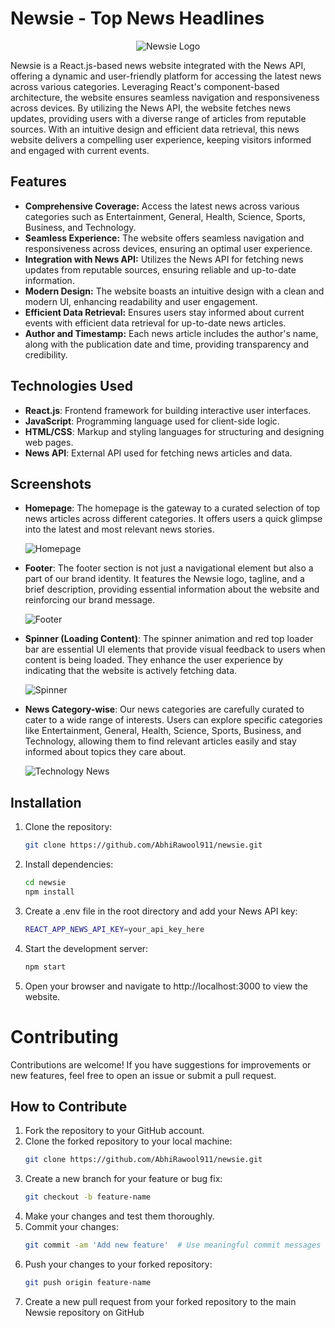 # Newsie - Top News Headlines

<p align="center">
  <img src="https://github.com/AbhiRawool911/Newsie/assets/157002044/dd51f7a3-35ca-4faf-b7c6-458482959039" alt="Newsie Logo">
</p>

Newsie is a React.js-based news website integrated with the News API, offering a dynamic and user-friendly platform for accessing the latest news across various categories. Leveraging React's component-based architecture, the website ensures seamless navigation and responsiveness across devices. By utilizing the News API, the website fetches news updates, providing users with a diverse range of articles from reputable sources. With an intuitive design and efficient data retrieval, this news website delivers a compelling user experience, keeping visitors informed and engaged with current events.

## Features

- **Comprehensive Coverage:** Access the latest news across various categories such as Entertainment, General, Health, Science, Sports, Business, and Technology.
- **Seamless Experience:** The website offers seamless navigation and responsiveness across devices, ensuring an optimal user experience.
- **Integration with News API:** Utilizes the News API for fetching news updates from reputable sources, ensuring reliable and up-to-date information.
- **Modern Design:** The website boasts an intuitive design with a clean and modern UI, enhancing readability and user engagement.
- **Efficient Data Retrieval:** Ensures users stay informed about current events with efficient data retrieval for up-to-date news articles.
- **Author and Timestamp:** Each news article includes the author's name, along with the publication date and time, providing transparency and credibility.

## Technologies Used

- **React.js**: Frontend framework for building interactive user interfaces.
- **JavaScript**: Programming language used for client-side logic.
- **HTML/CSS**: Markup and styling languages for structuring and designing web pages.
- **News API**: External API used for fetching news articles and data.

## Screenshots

- **Homepage**: The homepage is the gateway to a curated selection of top news articles across different categories. It offers users a quick glimpse into the latest and most relevant news stories.

  ![Homepage](https://github.com/AbhiRawool911/Newsie/assets/157002044/3295f2e2-439e-4321-a01c-5be79b2ed767)&nbsp;

- **Footer**: The footer section is not just a navigational element but also a part of our brand identity. It features the Newsie logo, tagline, and a brief description, providing essential information about the website and reinforcing our brand message.

  ![Footer](https://github.com/AbhiRawool911/Newsie/assets/157002044/9b12cf45-211e-46c0-87c2-ab9124922033)&nbsp;

- **Spinner (Loading Content)**: The spinner animation and red top loader bar are essential UI elements that provide visual feedback to users when content is being loaded. They enhance the user experience by indicating that the website is actively fetching data.

  ![Spinner](https://github.com/AbhiRawool911/Newsie/assets/157002044/aae5194c-11fc-4d35-b27b-b84ced9af108)&nbsp;

- **News Category-wise**: Our news categories are carefully curated to cater to a wide range of interests. Users can explore specific categories like Entertainment, General, Health, Science, Sports, Business, and Technology, allowing them to find relevant articles easily and stay informed about topics they care about.

  ![Technology News](https://github.com/AbhiRawool911/Newsie/assets/157002044/aa412043-501e-4a89-9d49-e5c35f681da7)&nbsp;

## Installation

1. Clone the repository:
   ```bash
   git clone https://github.com/AbhiRawool911/newsie.git

2. Install dependencies:
   ```bash
   cd newsie
   npm install

4. Create a .env file in the root directory and add your News API key:
   ```bash
   REACT_APP_NEWS_API_KEY=your_api_key_here

6. Start the development server:
   ```bash
   npm start

8. Open your browser and navigate to http://localhost:3000 to view the website.


# Contributing

Contributions are welcome! If you have suggestions for improvements or new features, feel free to open an issue or submit a pull request.

## How to Contribute

1. Fork the repository to your GitHub account.
2. Clone the forked repository to your local machine:
   ```bash
   git clone https://github.com/AbhiRawool911/newsie.git
3. Create a new branch for your feature or bug fix:
   ```bash
   git checkout -b feature-name
4. Make your changes and test them thoroughly.
5. Commit your changes:
   ```bash
   git commit -am 'Add new feature'  # Use meaningful commit messages
6. Push your changes to your forked repository:
   ```bash
   git push origin feature-name
7. Create a new pull request from your forked repository to the main Newsie repository on GitHub

